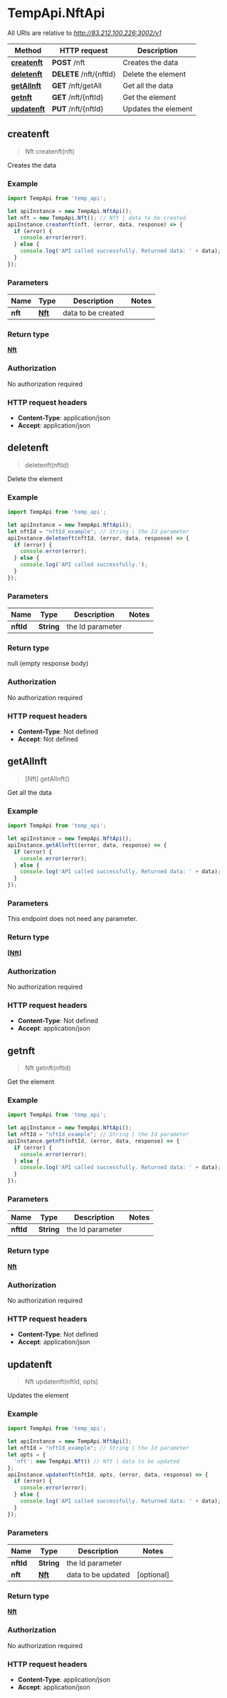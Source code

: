 # TempApi.NftApi

All URIs are relative to *http://83.212.100.226:3002/v1*

Method | HTTP request | Description
------------- | ------------- | -------------
[**createnft**](NftApi.md#createnft) | **POST** /nft | Creates the data
[**deletenft**](NftApi.md#deletenft) | **DELETE** /nft/{nftId} | Delete the element
[**getAllnft**](NftApi.md#getAllnft) | **GET** /nft/getAll | Get all the data
[**getnft**](NftApi.md#getnft) | **GET** /nft/{nftId} | Get the element
[**updatenft**](NftApi.md#updatenft) | **PUT** /nft/{nftId} | Updates the element



## createnft

> Nft createnft(nft)

Creates the data

### Example

```javascript
import TempApi from 'temp_api';

let apiInstance = new TempApi.NftApi();
let nft = new TempApi.Nft(); // Nft | data to be created
apiInstance.createnft(nft, (error, data, response) => {
  if (error) {
    console.error(error);
  } else {
    console.log('API called successfully. Returned data: ' + data);
  }
});
```

### Parameters


Name | Type | Description  | Notes
------------- | ------------- | ------------- | -------------
 **nft** | [**Nft**](Nft.md)| data to be created | 

### Return type

[**Nft**](Nft.md)

### Authorization

No authorization required

### HTTP request headers

- **Content-Type**: application/json
- **Accept**: application/json


## deletenft

> deletenft(nftId)

Delete the element

### Example

```javascript
import TempApi from 'temp_api';

let apiInstance = new TempApi.NftApi();
let nftId = "nftId_example"; // String | the Id parameter
apiInstance.deletenft(nftId, (error, data, response) => {
  if (error) {
    console.error(error);
  } else {
    console.log('API called successfully.');
  }
});
```

### Parameters


Name | Type | Description  | Notes
------------- | ------------- | ------------- | -------------
 **nftId** | **String**| the Id parameter | 

### Return type

null (empty response body)

### Authorization

No authorization required

### HTTP request headers

- **Content-Type**: Not defined
- **Accept**: Not defined


## getAllnft

> [Nft] getAllnft()

Get all the data

### Example

```javascript
import TempApi from 'temp_api';

let apiInstance = new TempApi.NftApi();
apiInstance.getAllnft((error, data, response) => {
  if (error) {
    console.error(error);
  } else {
    console.log('API called successfully. Returned data: ' + data);
  }
});
```

### Parameters

This endpoint does not need any parameter.

### Return type

[**[Nft]**](Nft.md)

### Authorization

No authorization required

### HTTP request headers

- **Content-Type**: Not defined
- **Accept**: application/json


## getnft

> Nft getnft(nftId)

Get the element

### Example

```javascript
import TempApi from 'temp_api';

let apiInstance = new TempApi.NftApi();
let nftId = "nftId_example"; // String | the Id parameter
apiInstance.getnft(nftId, (error, data, response) => {
  if (error) {
    console.error(error);
  } else {
    console.log('API called successfully. Returned data: ' + data);
  }
});
```

### Parameters


Name | Type | Description  | Notes
------------- | ------------- | ------------- | -------------
 **nftId** | **String**| the Id parameter | 

### Return type

[**Nft**](Nft.md)

### Authorization

No authorization required

### HTTP request headers

- **Content-Type**: Not defined
- **Accept**: application/json


## updatenft

> Nft updatenft(nftId, opts)

Updates the element

### Example

```javascript
import TempApi from 'temp_api';

let apiInstance = new TempApi.NftApi();
let nftId = "nftId_example"; // String | the Id parameter
let opts = {
  'nft': new TempApi.Nft() // Nft | data to be updated
};
apiInstance.updatenft(nftId, opts, (error, data, response) => {
  if (error) {
    console.error(error);
  } else {
    console.log('API called successfully. Returned data: ' + data);
  }
});
```

### Parameters


Name | Type | Description  | Notes
------------- | ------------- | ------------- | -------------
 **nftId** | **String**| the Id parameter | 
 **nft** | [**Nft**](Nft.md)| data to be updated | [optional] 

### Return type

[**Nft**](Nft.md)

### Authorization

No authorization required

### HTTP request headers

- **Content-Type**: application/json
- **Accept**: application/json

